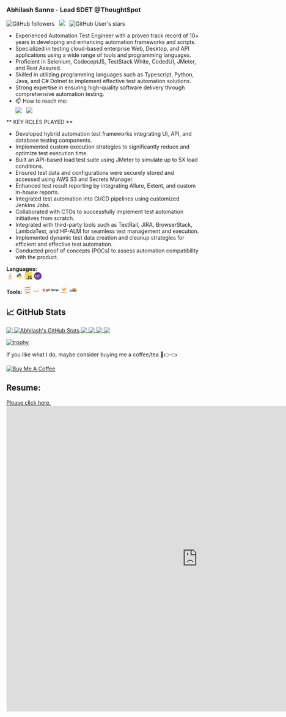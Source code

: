### Abhilash Sanne - Lead SDET @ThoughtSpot

![GitHub followers](https://img.shields.io/github/followers/sanneabhilash) &nbsp; ![](https://visitor-badge.glitch.me/badge?page_id=sanneabhilash.sanneabhilash?style=for-the-badge) &nbsp; ![GitHub User's stars](https://img.shields.io/github/stars/sanneabhilash?style=social)

- Experienced Automation Test Engineer with a proven track record of 10+ years in developing and enhancing automation frameworks and scripts.
- Specialized in testing cloud-based enterprise Web, Desktop, and API applications using a wide range of tools and programming languages.
- Proficient in Selenium, CodeceptJS, TestStack White, CodedUI, JMeter, and Rest Assured.
- Skilled in utilizing programming languages such as Typescript, Python, Java, and C# Dotnet to implement effective test automation solutions.
- Strong expertise in ensuring high-quality software delivery through comprehensive automation testing.
- 📫 How to reach me: <br/>
[<img src="https://img.icons8.com/color/48/000000/linkedin.png" width="2.5%" align="center"/>](https://www.linkedin.com/in/sanneabhilash/)  &nbsp; <a href="mailto:sanne.abhi@gmail.com"> <img src="https://img.icons8.com/fluent/48/000000/gmail.png" width="2.5%" align="center"/></a> &nbsp; 
  

** KEY ROLES PLAYED:**
- Developed hybrid automation test frameworks integrating UI, API, and database testing components.
- Implemented custom execution strategies to significantly reduce and optimize test execution time.
- Built an API-based load test suite using JMeter to simulate up to 5X load conditions.
- Ensured test data and configurations were securely stored and accessed using AWS S3 and Secrets Manager.
- Enhanced test result reporting by integrating Allure, Extent, and custom in-house reports.
- Integrated test automation into CI/CD pipelines using customized Jenkins Jobs.
- Collaborated with CTOs to successfully implement test automation initiatives from scratch.
- Integrated with third-party tools such as TestRail, JIRA, BrowserStack, LambdaTest, and HP-ALM for seamless test management and execution.
- Implemented dynamic test data creation and cleanup strategies for efficient and effective test automation.
- Conducted proof of concepts (POCs) to assess automation compatibility with the product.

**Languages:**  
<code><img height="20" src="https://raw.githubusercontent.com/github/explore/80688e429a7d4ef2fca1e82350fe8e3517d3494d/topics/java/java.png"></code>
<code><img height="20" src="https://raw.githubusercontent.com/github/explore/80688e429a7d4ef2fca1e82350fe8e3517d3494d/topics/python/python.png"></code>
<code><img height="20" src="https://raw.githubusercontent.com/github/explore/80688e429a7d4ef2fca1e82350fe8e3517d3494d/topics/javascript/javascript.png"></code>
<code><img height="20" src="https://raw.githubusercontent.com/github/explore/80688e429a7d4ef2fca1e82350fe8e3517d3494d/topics/dotnet/dotnet.png"></code>


**Tools:**
<code><img height="20" src="https://raw.githubusercontent.com/github/explore/80688e429a7d4ef2fca1e82350fe8e3517d3494d/topics/jupyter-notebook/jupyter-notebook.png"></code>
<code><img height="20" src="https://raw.githubusercontent.com/github/explore/80688e429a7d4ef2fca1e82350fe8e3517d3494d/topics/mysql/mysql.png"></code>
<code><img height="20" src="https://raw.githubusercontent.com/github/explore/80688e429a7d4ef2fca1e82350fe8e3517d3494d/topics/git/git.png"></code>
<code><img height="20" src="https://raw.githubusercontent.com/github/explore/80688e429a7d4ef2fca1e82350fe8e3517d3494d/topics/django/django.png"></code>
<code><img height="20" src="https://raw.githubusercontent.com/github/explore/80688e429a7d4ef2fca1e82350fe8e3517d3494d/topics/tensorflow/tensorflow.png"></code>
<code><img height="20" src="https://raw.githubusercontent.com/github/explore/80688e429a7d4ef2fca1e82350fe8e3517d3494d/topics/scikit-learn/scikit-learn.png"></code>


## &#x1f4c8; GitHub Stats

<a href="https://github.com/sanneabhilash/sanneabhilash">
  <img align="center" src="https://github-readme-stats.vercel.app/api/top-langs/?username=sanneabhilash&hide=java,html,tex&title_color=ffffff&text_color=c9cacc&icon_color=2bbc8a&bg_color=1d1f21&langs_count=3" />
</a>
<a href="https://github.com/sanneabhilash/sanneabhilash">
  <img align="center" src="https://github-readme-stats.vercel.app/api?username=sanneabhilash&show_icons=true&&theme=radical" alt="Abhilash's GitHub Stats" />
</a>

<a href="https://github.com/sanneabhilash/TestNG_With_Java">
  <img align="center" src="https://github-readme-stats.vercel.app/api/pin/?username=sanneabhilash&repo=TestNG_With_Java&title_color=ffffff&text_color=c9cacc&icon_color=2bbc8a&bg_color=1d1f21" />
</a>

<a href="https://github.com/sanneabhilash/nightwatchJs_PageObjects">
  <img align="center" src="https://github-readme-stats.vercel.app/api/pin/?username=sanneabhilash&repo=nightwatchJs_PageObjects&title_color=ffffff&text_color=c9cacc&icon_color=2bbc8a&bg_color=1d1f21" />
</a>

<a href="https://github.com/sanneabhilash/Nunit_CShaprp_CheatSheet">
  <img align="center" src="https://github-readme-stats.vercel.app/api/pin/?username=sanneabhilash&repo=Nunit_CShaprp_CheatSheet&title_color=ffffff&text_color=c9cacc&icon_color=2bbc8a&bg_color=1d1f21" />
</a>    

<a href="https://github.com/sanneabhilash/DesktopCodedUiAutomation">
  <img align="center" src="https://github-readme-stats.vercel.app/api/pin/?username=sanneabhilash&repo=DesktopCodedUiAutomation&title_color=ffffff&text_color=c9cacc&icon_color=2bbc8a&bg_color=1d1f21" />
</a>   
  
 [![trophy](https://github-profile-trophy.vercel.app/?username=sanneabhilash&theme=juicyfresh&no-frame=true&row=1&&margin-w=20&no-bg=true)](https://github-profile-trophy.vercel.app/?username=sanneabhilash&theme=juicyfresh&no-frame=true&row=1&&margin-w=20&no-bg=true)
 
 
If you like what I do, maybe consider buying me a coffee/tea 🥺👉👈 
  
<a href="https://www.buymeacoffee.com/sanneabhilash" target="_blank"><img src="https://cdn.buymeacoffee.com/buttons/v2/default-red.png" alt="Buy Me A Coffee" width="150"></a>

## Resume:
<a href="https://github.com/sanneabhilash/sanneabhilash/blob/main/Abhilash_Resume.pdf" target="_blank">Please click here.</a> <embed src="https://github.com/sanneabhilash/sanneabhilash/blob/main/Abhilash_Resume.pdf" width="1000px" height="800px" />
